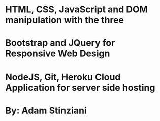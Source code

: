 # HTML, CSS, JavaScript and DOM manipulation with the three
# Bootstrap and JQuery for Responsive Web Design
# NodeJS, Git, Heroku Cloud Application for server side hosting
# By: Adam Stinziani
